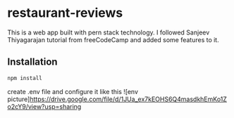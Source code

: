 # restaurant-reviews
This is a web app built with pern stack technology. 
I followed Sanjeev Thiyagarajan tutorial from freeCodeCamp and added some features to it.

## Installation
```bash
npm install
```
create .env file and configure it like this
![env picture]https://drive.google.com/file/d/1JUa_ex7kEOHS6Q4masdkhEmKo1Zo2cY9/view?usp=sharing
